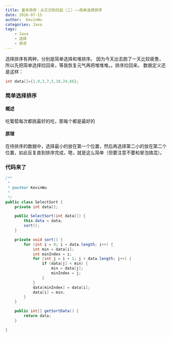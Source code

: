 ```yaml
---
title: 基本排序：从忘记到捡起（二）——简单选择排序
date: 2016-07-15
author:  KevinWu
categories: Java
tags: 
	- Java 
	- 选择
	- 排序
---
```

选择排序有两种，分别是简单选择和堆排序。
因为今天出去跑了一天比较疲惫，所以先把简单选择捡回来，等我恢复元气再把堆堆堆。。排序捡回来。
数据定义还是这样：
``` java
int data[]={1,9,3,7,5,10,24,66};
```
<!--more-->
### 简单选择排序
#### 概述
吃葡萄每次都挑最好的吃，那每个都是最好的
#### 原理
在待排序的数据中，选择最小的放在第一个位置，然后再选择第二小的放在第二个位置，如此反复直到排序完成，嗯，就是这么简单（但要注意不要和冒泡搞混）。
### 代码来了
``` java
/**
 * 
 * @author KevinWu
 *
 */
public class SelectSort {
	private int data[];

	public SelectSort(int data[]) {
		this.data = data;
		sort();
	}

	private void sort() {
		for (int i = 0; i < data.length; i++) {
			int min = data[i];
			int minIndex = i;
			for (int j = i + 1; j < data.length; j++) {
				if (data[j] < min) {
					min = data[j];
					minIndex = j;
				}
			}
			data[minIndex] = data[i];
			data[i] = min;
		}
	}

	public int[] getSortData() {
		return data;
	}

}

```